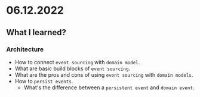 # 06.12.2022

## What I learned?

### Architecture 

- How to connect `event sourcing` with `domain model`.
- What are basic build blocks of `event sourcing`.
- What are the pros and cons of using `event sourcing` with `domain models`.
- How to `persist events`.
  - What's the difference between a `persistent event` and `domain event`.